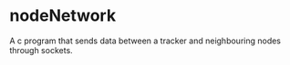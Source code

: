 # nodeNetwork
A c program that sends data between a tracker and neighbouring nodes through sockets.
